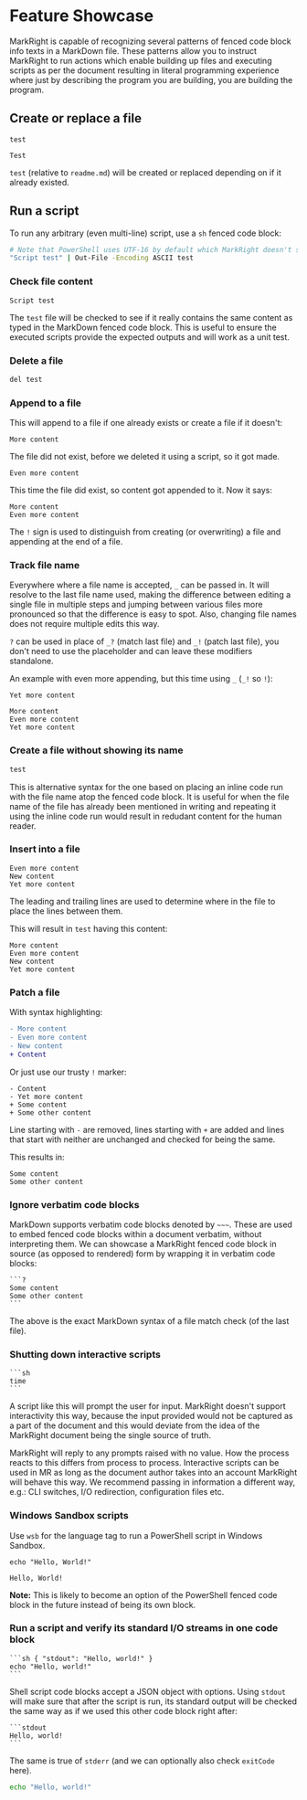 # Feature Showcase

MarkRight is capable of recognizing several patterns of fenced code block info
texts in a MarkDown file. These patterns allow you to instruct MarkRight to run
actions which enable building up files and executing scripts as per the document
resulting in literal programming experience where just by describing the program
you are building, you are building the program.

## Create or replace a file

`test`
```
Test
```

`test` (relative to `readme.md`) will be created or replaced depending on if it
already existed.

## Run a script

To run any arbitrary (even multi-line) script, use a `sh` fenced code block:

```sh
# Note that PowerShell uses UTF-16 by default which MarkRight doesn't support
"Script test" | Out-File -Encoding ASCII test
```

### Check file content

```?
Script test
```

The `test` file will be checked to see if it really contains the same content as
typed in the MarkDown fenced code block. This is useful to ensure the executed
scripts provide the expected outputs and will work as a unit test.

### Delete a file

```sh
del test
```

### Append to a file

This will append to a file if one already exists or create a file if it doesn't:

```!
More content
```

The file did not exist, before we deleted it using a script, so it got made.

```!
Even more content
```

This time the file did exist, so content got appended to it. Now it says:

```?
More content
Even more content
```

The `!` sign is used to distinguish from creating (or overwriting) a file and
appending at the end of a file.

### Track file name

Everywhere where a file name is accepted, `_` can be passed in. It will resolve
to the last file name used, making the difference between editing a single file
in multiple steps and jumping between various files more pronounced so that the
difference is easy to spot. Also, changing file names does not require multiple
edits this way.

`?` can be used in place of `_?` (match last file) and `_!` (patch last file),
you don't need to use the placeholder and can leave these modifiers standalone.

An example with even more appending, but this time using `_` (`_!` so `!`):

```!
Yet more content
```

```?
More content
Even more content
Yet more content
```

### Create a file without showing its name

```txt test2
test
```

This is alternative syntax for the one based on placing an inline code run with
the file name atop the fenced code block. It is useful for when the file name of
the file has already been mentioned in writing and repeating it using the inline
code run would result in redudant content for the human reader.

### Insert into a file

```test!
Even more content
New content
Yet more content
```

The leading and trailing lines are used to determine where in the file to place
the lines between them.

This will result in `test` having this content:

```?
More content
Even more content
New content
Yet more content
```

### Patch a file

With syntax highlighting:

```patch _
- More content
- Even more content
- New content
+ Content
```

Or just use our trusty `!` marker:

```!
- Content
- Yet more content
+ Some content
+ Some other content
```

Line starting with `-` are removed, lines starting with `+` are added and lines
that start with neither are unchanged and checked for being the same.

This results in:

```?
Some content
Some other content
```

### Ignore verbatim code blocks

MarkDown supports verbatim code blocks denoted by `~~~`. These are used to embed
fenced code blocks within a document verbatim, without interpreting them. We can
showcase a MarkRight fenced code block in source (as opposed to rendered) form
by wrapping it in verbatim code blocks:

~~~
```?
Some content
Some other content
```
~~~

The above is the exact MarkDown syntax of a file match check (of the last file).

### Shutting down interactive scripts

~~~
```sh
time
```
~~~

A script like this will prompt the user for input. MarkRight doesn't support
interactivity this way, because the input provided would not be captured as a
part of the document and this would deviate from the idea of the MarkRight
document being the single source of truth.

MarkRight will reply to any prompts raised with no value. How the process reacts
to this differs from process to process. Interactive scripts can be used in MR
as long as the document author takes into an account MarkRight will behave this
way. We recommend passing in information a different way, e.g.: CLI switches,
I/O redirection, configuration files etc.

### Windows Sandbox scripts

Use `wsb` for the language tag to run a PowerShell script in Windows Sandbox.

```wsb
echo "Hello, World!"
```

```stdout
Hello, World!
```

**Note:** This is likely to become an option of the PowerShell fenced code block
in the future instead of being its own block.

### Run a script and verify its standard I/O streams in one code block

~~~
```sh { "stdout": "Hello, world!" }
echo "Hello, world!"
```
~~~

Shell script code blocks accept a JSON object with options. Using `stdout` will
make sure that after the script is run, its standard output will be checked the
same way as if we used this other code block right after:

~~~
```stdout
Hello, world!
```
~~~

The same is true of `stderr` (and we can optionally also check `exitCode` here).

```sh { "stdout": "Hello, world!\n" }
echo "Hello, world!"
```

